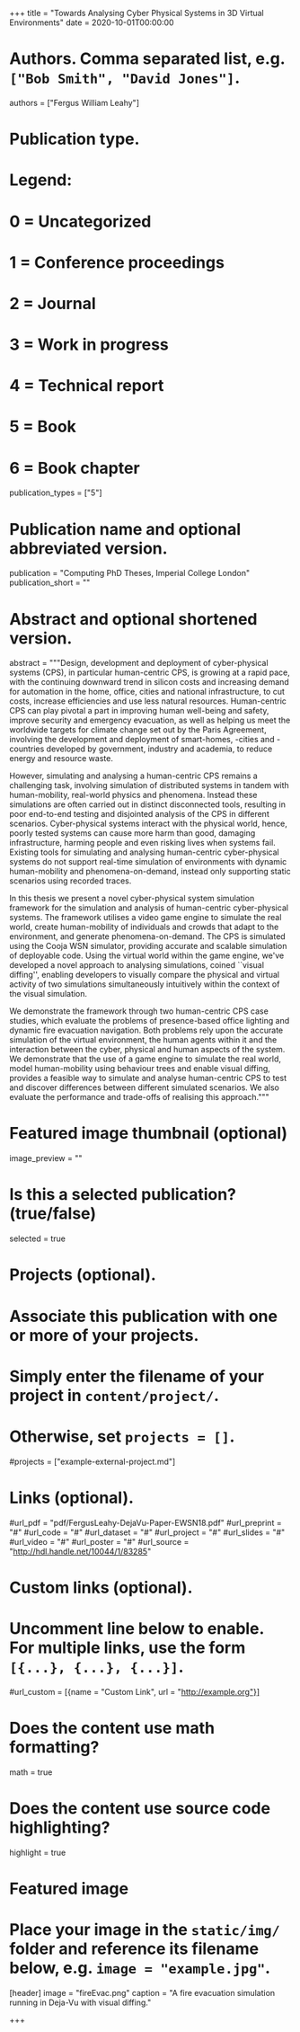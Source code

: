 +++
title = "Towards Analysing Cyber Physical Systems in 3D Virtual Environments"
date = 2020-10-01T00:00:00

# Authors. Comma separated list, e.g. `["Bob Smith", "David Jones"]`.
authors = ["Fergus William Leahy"]

# Publication type.
# Legend:
# 0 = Uncategorized
# 1 = Conference proceedings
# 2 = Journal
# 3 = Work in progress
# 4 = Technical report
# 5 = Book
# 6 = Book chapter
publication_types = ["5"]

# Publication name and optional abbreviated version.
publication = "Computing PhD Theses, Imperial College London"
publication_short = ""

# Abstract and optional shortened version.
abstract = """Design, development and deployment of cyber-physical systems (CPS), in particular human-centric CPS, is growing at a rapid pace, with the continuing downward trend in silicon costs and increasing demand for automation in the home, office, cities and national infrastructure, to cut costs, increase efficiencies and use less natural resources. Human-centric CPS can play pivotal a part in improving human well-being and safety, improve security and emergency evacuation, as well as helping us meet the worldwide targets for climate change set out by the Paris Agreement, involving the development and deployment of smart-homes, -cities and -countries developed by government, industry and academia, to reduce energy and resource waste.

However, simulating and analysing a human-centric CPS remains a challenging task, involving simulation of distributed systems in tandem with human-mobility, real-world physics and phenomena. 
Instead these simulations are often carried out in distinct disconnected tools, resulting in poor end-to-end testing and disjointed analysis of the CPS in different scenarios. 
Cyber-physical systems interact with the physical world, hence, poorly tested systems can cause more harm than good, damaging infrastructure, harming people and even risking lives when systems fail. 
Existing tools for simulating and analysing human-centric cyber-physical systems do not support real-time simulation of environments with dynamic human-mobility and phenomena-on-demand, instead only supporting static scenarios using recorded traces. 

In this thesis we present a novel cyber-physical system simulation framework for the simulation and analysis of human-centric cyber-physical systems. The framework utilises a video game engine to simulate the real world, create human-mobility of individuals and crowds that adapt to the environment, and generate phenomena-on-demand. The CPS is simulated using the Cooja WSN simulator, providing accurate and scalable simulation of deployable code. Using the virtual world within the game engine, we've developed a novel approach to analysing simulations, coined ``visual diffing'', enabling developers to visually compare the physical and virtual activity of two simulations simultaneously intuitively within the context of the visual simulation. 

We demonstrate the framework through two human-centric CPS case studies, which evaluate the problems of presence-based office lighting and dynamic fire evacuation navigation. Both problems rely upon the accurate simulation of the virtual environment, the human agents within it and the interaction between the cyber, physical and human aspects of the system. We demonstrate that the use of a game engine to simulate the real world, model human-mobility using behaviour trees and enable visual diffing, provides a feasible way to simulate and analyse human-centric CPS to test and discover differences between different simulated scenarios. We also evaluate the performance and trade-offs of realising this approach."""

# Featured image thumbnail (optional)
image_preview = ""

# Is this a selected publication? (true/false)
selected = true

# Projects (optional).
#   Associate this publication with one or more of your projects.
#   Simply enter the filename of your project in `content/project/`.
#   Otherwise, set `projects = []`.
#projects = ["example-external-project.md"]

# Links (optional).
#url_pdf = "pdf/FergusLeahy-DejaVu-Paper-EWSN18.pdf"
#url_preprint = "#"
#url_code = "#"
#url_dataset = "#"
#url_project = "#"
#url_slides = "#"
#url_video = "#"
#url_poster = "#"
#url_source = "http://hdl.handle.net/10044/1/83285"

# Custom links (optional).
#   Uncomment line below to enable. For multiple links, use the form `[{...}, {...}, {...}]`.
#url_custom = [{name = "Custom Link", url = "http://example.org"}]

# Does the content use math formatting?
math = true

# Does the content use source code highlighting?
highlight = true

# Featured image
# Place your image in the `static/img/` folder and reference its filename below, e.g. `image = "example.jpg"`.
[header]
image = "fireEvac.png"
caption = "A fire evacuation simulation running in Deja-Vu with visual diffing."

+++
